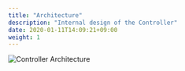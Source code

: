 ```yaml
---
title: "Architecture"
description: "Internal design of the Controller"
date: 2020-01-11T14:09:21+09:00
weight: 1
---
```


![Controller Architecture](/imgs/docs/introduction/controller-architecture.png)
